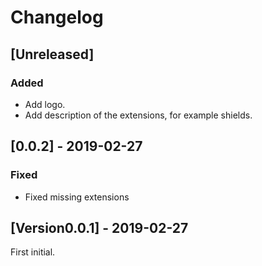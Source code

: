 <!-- Check [Keep a Changelog](http://keepachangelog.com/) for recommendations on how to structure this file. -->

# Changelog

## [Unreleased]

<!-- TODO -->

### Added

- Add logo.
- Add description of the extensions, for example shields.


## [0.0.2] - 2019-02-27

### Fixed

- Fixed missing extensions

## [Version0.0.1] - 2019-02-27

First initial.